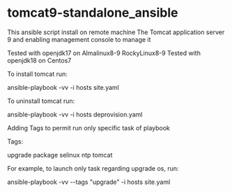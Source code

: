 # tomcat9-standalone_ansible

This ansible script install on remote machine The Tomcat application server 9 and enabling management console to manage it

Tested with openjdk17 on Almalinux8-9 RockyLinux8-9
Tested with openjdk18 on Centos7

To install tomcat run:

ansible-playbook -vv -i hosts site.yaml

To uninstall tomcat run:

ansible-playbook -vv -i hosts deprovision.yaml

Adding Tags to permit run only specific task of playbook

Tags:

upgrade
package
selinux
ntp
tomcat

For example, to launch only task regarding upgrade os, run:
 
ansible-playbook -vv --tags "upgrade" -i hosts site.yaml
